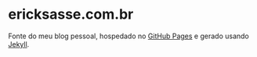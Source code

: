 # ericksasse.com.br
Fonte do meu blog pessoal, hospedado no [GitHub Pages](https://pages.github.com/) e gerado usando [Jekyll](http://jekyllrb.com/).
